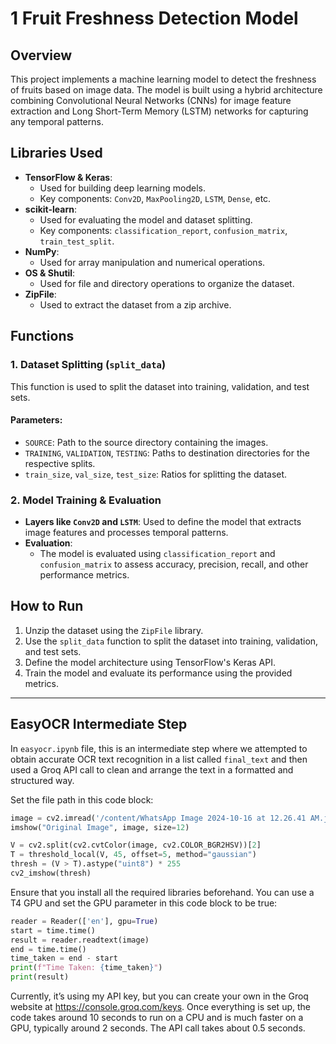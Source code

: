 # 1 Fruit Freshness Detection Model

## Overview
This project implements a machine learning model to detect the freshness of fruits based on image data. The model is built using a hybrid architecture combining Convolutional Neural Networks (CNNs) for image feature extraction and Long Short-Term Memory (LSTM) networks for capturing any temporal patterns.

## Libraries Used
- **TensorFlow & Keras**: 
  - Used for building deep learning models.
  - Key components: `Conv2D`, `MaxPooling2D`, `LSTM`, `Dense`, etc.
- **scikit-learn**:
  - Used for evaluating the model and dataset splitting.
  - Key components: `classification_report`, `confusion_matrix`, `train_test_split`.
- **NumPy**:
  - Used for array manipulation and numerical operations.
- **OS & Shutil**:
  - Used for file and directory operations to organize the dataset.
- **ZipFile**:
  - Used to extract the dataset from a zip archive.

## Functions

### 1. Dataset Splitting (`split_data`)
This function is used to split the dataset into training, validation, and test sets.

#### Parameters:
- `SOURCE`: Path to the source directory containing the images.
- `TRAINING`, `VALIDATION`, `TESTING`: Paths to destination directories for the respective splits.
- `train_size`, `val_size`, `test_size`: Ratios for splitting the dataset.

### 2. Model Training & Evaluation
- **Layers like `Conv2D` and `LSTM`**: Used to define the model that extracts image features and processes temporal patterns.
- **Evaluation**:
  - The model is evaluated using `classification_report` and `confusion_matrix` to assess accuracy, precision, recall, and other performance metrics.
## How to Run
1. Unzip the dataset using the `ZipFile` library.
2. Use the `split_data` function to split the dataset into training, validation, and test sets.
3. Define the model architecture using TensorFlow's Keras API.
4. Train the model and evaluate its performance using the provided metrics.

---

## EasyOCR Intermediate Step

In `easyocr.ipynb` file, this is an intermediate step where we attempted to obtain accurate OCR text recognition in a list called `final_text` and then used a Groq API call to clean and arrange the text in a formatted and structured way.

Set the file path in this code block:

```python
image = cv2.imread('/content/WhatsApp Image 2024-10-16 at 12.26.41 AM.jpeg')
imshow("Original Image", image, size=12)

V = cv2.split(cv2.cvtColor(image, cv2.COLOR_BGR2HSV))[2]
T = threshold_local(V, 45, offset=5, method="gaussian")
thresh = (V > T).astype("uint8") * 255
cv2_imshow(thresh)
```
Ensure that you install all the required libraries beforehand. You can use a T4 GPU and set the GPU parameter in this code block to be true:

```python
reader = Reader(['en'], gpu=True)
start = time.time()
result = reader.readtext(image)
end = time.time()
time_taken = end - start
print(f"Time Taken: {time_taken}")
print(result)
```
Currently, it’s using my API key, but you can create your own in the Groq website at https://console.groq.com/keys. Once everything is set up, the code takes around 10 seconds to run on a CPU and is much faster on a GPU, typically around 2 seconds. The API call takes about 0.5 seconds.


